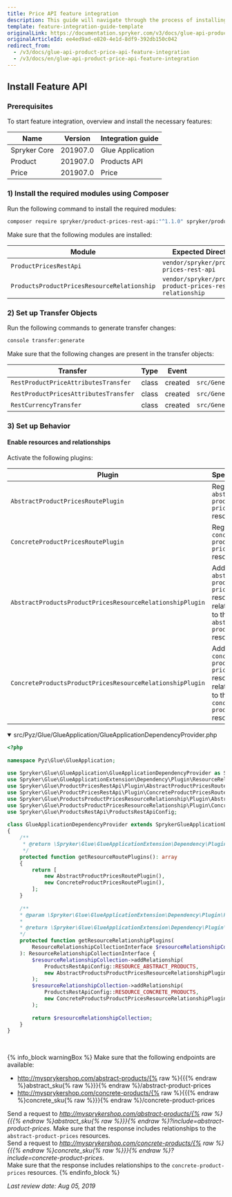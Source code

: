 ```yaml
---
title: Price API feature integration
description: This guide will navigate through the process of installing and configuring of the Price API feature used in Spryker OS.
template: feature-integration-guide-template
originalLink: https://documentation.spryker.com/v3/docs/glue-api-product-price-api-feature-integration
originalArticleId: ee4ed9ad-e820-4e1d-8df9-392db150c042
redirect_from:
  - /v3/docs/glue-api-product-price-api-feature-integration
  - /v3/docs/en/glue-api-product-price-api-feature-integration
---
```


## Install Feature API
### Prerequisites
To start feature integration, overview and install the necessary features:

| Name | Version | Integration guide |
| --- | --- | --- |
| Spryker Core | 201907.0 | Glue Application |
| Product | 201907.0 | Products API |
| Price | 201907.0 | Price |

### 1) Install the required modules using Composer
Run the following command to install the required modules:

```bash
composer require spryker/product-prices-rest-api:"^1.1.0" spryker/products-product-prices-resource-relationship:"^1.0.0" --update-with-dependencies
```

<section contenteditable="false" class="warningBox"><div class="content">
    Make sure that the following modules are installed:

| Module | Expected Directory |
| --- | --- |
| `ProductPricesRestApi` | `vendor/spryker/product-prices-rest-api` |
| `ProductsProductPricesResourceRelationship` | `vendor/spryker/products-product-prices-resource-relationship` |
</div></section>

### 2) Set up Transfer Objects
Run the following commands to generate transfer changes:

```bash
console transfer:generate
```

<section contenteditable="false" class="warningBox"><div class="content">
    Make sure that the following changes are present in the transfer objects:

| Transfer | Type | Event | Path |
| --- | --- | --- | --- |
| `RestProductPriceAttributesTransfer` | class | created | `src/Generated/Shared/Transfer/RestProductPriceAttributesTransfer` |
| `RestProductPricesAttributesTransfer` | class | created | `src/Generated/Shared/Transfer/RestProductPricesAttributesTransfer` |
| `RestCurrencyTransfer` | class | created | `src/Generated/Shared/Transfer/RestCurrencyTransfer` |
</div></section>

### 3) Set up Behavior
#### Enable resources and relationships
Activate the following plugins:

| Plugin | Specification | Prerequisites | Namespace |
| --- | --- | --- | --- |
| `AbstractProductPricesRoutePlugin` | Registers the `abstract-product-prices` resource. | None | `Spryker\Glue\ProductPricesRestApi\Plugin` |
| `ConcreteProductPricesRoutePlugin` | Registers the `concrete-product-prices` resource. | None | `Spryker\Glue\ProductPricesRestApi\Plugin` |
| `AbstractProductsProductPricesResourceRelationshipPlugin` | Adds the `abstract-product-prices` resource as a relationship to the `abstract-products` resource. | None | `Spryker\Glue\ProductsProductPricesResourceRelationship\Plugin` |
| `ConcreteProductsProductPricesResourceRelationshipPlugin` | Adds the `concrete-product-prices` resource as a relationship to the `concrete-products` resource. | None | `Spryker\Glue\ProductsProductPricesResourceRelationship\Plugin` |

<details open>
<summary>src/Pyz/Glue/GlueApplication/GlueApplicationDependencyProvider.php</summary>

```php
<?php
 
namespace Pyz\Glue\GlueApplication;
 
use Spryker\Glue\GlueApplication\GlueApplicationDependencyProvider as SprykerGlueApplicationDependencyProvider;
use Spryker\Glue\GlueApplicationExtension\Dependency\Plugin\ResourceRelationshipCollectionInterface;
use Spryker\Glue\ProductPricesRestApi\Plugin\AbstractProductPricesRoutePlugin;
use Spryker\Glue\ProductPricesRestApi\Plugin\ConcreteProductPricesRoutePlugin;
use Spryker\Glue\ProductsProductPricesResourceRelationship\Plugin\AbstractProductsProductPricesResourceRelationshipPlugin;
use Spryker\Glue\ProductsProductPricesResourceRelationship\Plugin\ConcreteProductsProductPricesResourceRelationshipPlugin;
use Spryker\Glue\ProductsRestApi\ProductsRestApiConfig;
 
class GlueApplicationDependencyProvider extends SprykerGlueApplicationDependencyProvider
{
    /**
     * @return \Spryker\Glue\GlueApplicationExtension\Dependency\Plugin\ResourceRoutePluginInterface[]
     */
    protected function getResourceRoutePlugins(): array
    {
        return [
            new AbstractProductPricesRoutePlugin(),
            new ConcreteProductPricesRoutePlugin(),
        ];
    }
 
    /**
    * @param \Spryker\Glue\GlueApplicationExtension\Dependency\Plugin\ResourceRelationshipCollectionInterface $resourceRelationshipCollection
    *
    * @return \Spryker\Glue\GlueApplicationExtension\Dependency\Plugin\ResourceRelationshipCollectionInterface
    */
    protected function getResourceRelationshipPlugins(
        ResourceRelationshipCollectionInterface $resourceRelationshipCollection
    ): ResourceRelationshipCollectionInterface {
        $resourceRelationshipCollection->addRelationship(
            ProductsRestApiConfig::RESOURCE_ABSTRACT_PRODUCTS,
            new AbstractProductsProductPricesResourceRelationshipPlugin()
        );
        $resourceRelationshipCollection->addRelationship(
            ProductsRestApiConfig::RESOURCE_CONCRETE_PRODUCTS,
            new ConcreteProductsProductPricesResourceRelationshipPlugin()
        );
 
        return $resourceRelationshipCollection;
    }
}
```

</br>
</details>

{% info_block warningBox %}
Make sure that the following endpoints are available:<ul><li>http://mysprykershop.com/abstract-products/{% raw %}{{{% endraw %}abstract_sku{% raw %}}}{% endraw %}/abstract-product-prices</li><li>http://mysprykershop.com/concrete-products/{% raw %}{{{% endraw %}concrete_sku{% raw %}}}{% endraw %}/concrete-product-prices</li></ul>Send a request to *http://mysprykershop.com/abstract-products/{% raw %}{{{% endraw %}abstract_sku{% raw %}}}{% endraw %}?include=abstract-product-prices*. Make sure that the response includes relationships to the `abstract-product-prices` resources.</br>Send a request to *http://mysprykershop.com/concrete-products/{% raw %}{{{% endraw %}concrete_sku{% raw %}}}{% endraw %}?include=concrete-product-prices*. </br>Make sure that the response includes relationships to the `concrete-product-prices` resources.
{% endinfo_block %}

*Last review date: Aug 05, 2019*

<!--by Tihran Voitov and Yulia Boiko-->
